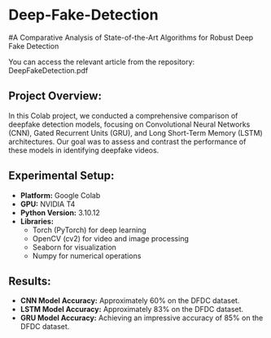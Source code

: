 # Deep-Fake-Detection
#A Comparative Analysis of State-of-the-Art Algorithms for Robust Deep Fake Detection

You can access the relevant article from the repository: DeepFakeDetection.pdf

## Project Overview:

In this Colab project, we conducted a comprehensive comparison of deepfake detection models, focusing on Convolutional Neural Networks (CNN), Gated Recurrent Units (GRU), and Long Short-Term Memory (LSTM) architectures. Our goal was to assess and contrast the performance of these models in identifying deepfake videos.

## Experimental Setup:

- **Platform:** Google Colab
- **GPU:** NVIDIA T4
- **Python Version:** 3.10.12
- **Libraries:**
  - Torch (PyTorch) for deep learning
  - OpenCV (cv2) for video and image processing
  - Seaborn for visualization
  - Numpy for numerical operations


## Results:

- **CNN Model Accuracy:** Approximately 60% on the DFDC dataset.
- **LSTM Model Accuracy:** Approximately 83% on the DFDC dataset.
- **GRU Model Accuracy:** Achieving an impressive accuracy of 85% on the DFDC dataset.




